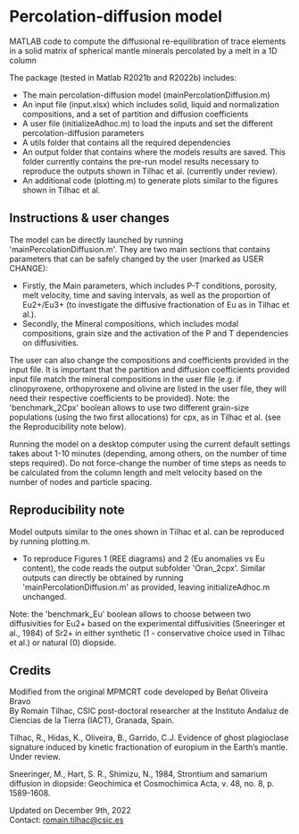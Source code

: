 # Percolation-diffusion model
MATLAB code to compute the diffusional re-equilibration of trace elements in a solid matrix of spherical mantle minerals percolated by a melt in a 1D column
    
The package (tested in Matlab R2021b and R2022b) includes:
- The main percolation-diffusion model (mainPercolationDiffusion.m)
- An input file (input.xlsx) which includes solid, liquid and normalization compositions, and a set of partition and diffusion coefficients
- A user file (initializeAdhoc.m) to load the inputs and set the different percolation-diffusion parameters 
- A utils folder that contains all the required dependencies
- An output folder that contains where the models results are saved. This folder currently contains the pre-run model results necessary to reproduce the outputs shown in Tilhac et al. (currently under review).
- An additional code (plotting.m) to generate plots similar to the figures shown in Tilhac et al.

## Instructions & user changes

The model can be directly launched by running 'mainPercolationDiffusion.m'. 
They are two main sections that contains parameters that can be safely changed by the user (marked as USER CHANGE):
- Firstly, the Main parameters, which includes P-T conditions, porosity, melt velocity, time and saving intervals, as well as the proportion of Eu2+/Eu3+ (to investigate the diffusive fractionation of Eu as in Tilhac et al.).
- Secondly, the Mineral compositions, which includes modal compositions, grain size and the activation of the P and T dependencies on diffusivities.

The user can also change the compositions and coefficients provided in the input file. It is important that the partition and diffusion coefficients provided input file match the mineral compositions in the user file (e.g. if clinopyroxene, orthopyroxene and olivine are listed in the user file, they will need their respective coefficients to be provided). Note: the 'benchmark_2Cpx' boolean allows to use two different grain-size populations (using the two first allocations) for cpx, as in Tilhac et al. (see the Reproducibility note below).

Running the model on a desktop computer using the current default settings takes about 1-10 minutes (depending, among others, on the number of time steps required). Do not force-change the number of time steps as needs to be calculated from the column length and melt velocity based on the number of nodes and particle spacing.

## Reproducibility note

Model outputs similar to the ones shown in Tilhac et al. can be reproduced by running plotting.m.
- To reproduce Figures 1 (REE diagrams) and 2 (Eu anomalies vs Eu content), the code reads the output subfolder 'Oran_2cpx'. Similar outputs can directly be obtained by running 'mainPercolationDiffusion.m' as provided, leaving initializeAdhoc.m unchanged.

Note: the 'benchmark_Eu' boolean allows to choose between two diffusivities for Eu2+ based on the experimental diffusivities (Sneeringer et al., 1984) of Sr2+ in either synthetic (1 - conservative choice used in Tilhac et al.) or natural (0) diopside.

## Credits

Modified from the original MPMCRT code developed by Beñat Oliveira Bravo <br />
By Romain Tilhac, CSIC post-doctoral researcher at the  Instituto Andaluz de Ciencias de la Tierra (IACT), Granada, Spain.

Tilhac, R., Hidas, K., Oliveira, B., Garrido, C.J. Evidence of ghost plagioclase signature induced by kinetic fractionation of europium in the Earth’s mantle. Under review.

Sneeringer, M., Hart, S. R., Shimizu, N., 1984, Strontium and samarium diffusion in diopside: Geochimica et Cosmochimica Acta, v. 48, no. 8, p. 1589-1608.

Updated on December 9th, 2022 <br />
Contact: romain.tilhac@csic.es <br />
